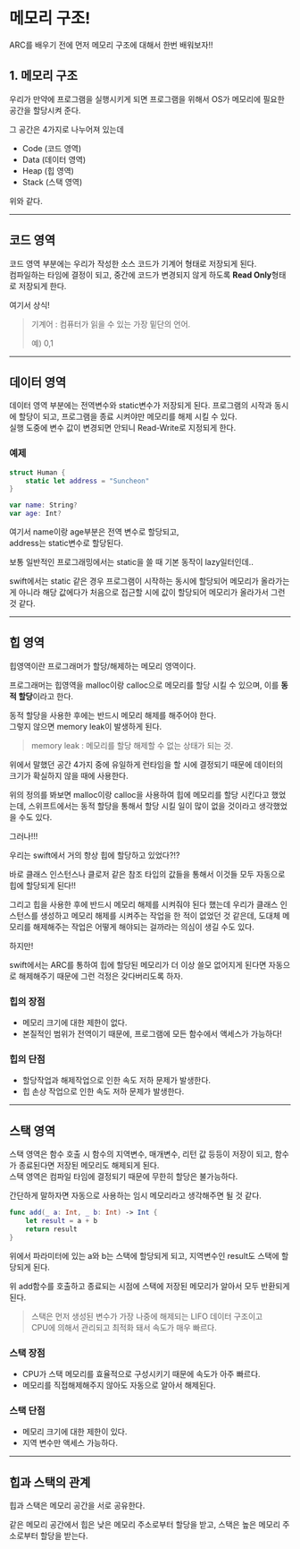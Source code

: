 # 메모리 구조!
ARC를 배우기 전에 먼저 메모리 구조에 대해서 한번 배워보자!!
## 1. 메모리 구조
우리가 만약에 프로그램을 실행시키게 되면 프로그램을 위해서 OS가 메모리에 필요한 공간을 할당시켜 준다.

그 공간은 4가지로 나누어져 있는데
* Code (코드 영역)
* Data (데이터 영역)
* Heap (힙 영역)
* Stack (스택 영역)

위와 같다.
___
## 코드 영역
코드 영역 부분에는 우리가 작성한 소스 코드가 기계어 형태로 저장되게 된다.<br>
컴파일하는 타임에 결정이 되고, 중간에 코드가 변경되지 않게 하도록 **Read Only**형태로 저장되게 한다.

여기서 상식!
> 기계어 : 컴퓨터가 읽을 수 있는 가장 밑단의 언어.
>
> 예) 0,1
___
## 데이터 영역
데이터 영역 부분에는 전역변수와 static변수가 저장되게 된다.
프로그램의 시작과 동시에 할당이 되고, 프로그램을 종료 시켜야만 메모리를 해제 시킬 수 있다. <br>
실행 도중에 변수 값이 변경되면 안되니 Read-Write로 지정되게 한다.

### 예제
```swift 
struct Human {
    static let address = "Suncheon"
}

var name: String?
var age: Int?
```
여기서 name이랑 age부분은 전역 변수로 할당되고, <br>
address는 static변수로 할당된다.

보통 일반적인 프로그래밍에서는 static을 쓸 때 기본 동작이 lazy일터인데..

swift에서는 static 같은 경우 프로그램이 시작하는 동시에 할당되어 메모리가 올라가는게 아니라 해당 값에다가 처음으로 접근할 시에 값이 할당되어 메모리가 올라가서 그런 것 같다.
___
## 힙 영역
힙영역이란 프로그래머가 할당/해제하는 메모리 영역이다.

프로그래머는 힙영역을 malloc이랑 calloc으로 메모리를 할당 시킬 수 있으며, 이를 **동적 할당**이라고 한다.

동적 할당을 사용한 후에는 반드시 메모리 해제를 해주어야 한다.<br>
그렇지 않으면 memory leak이 발생하게 된다.

> memory leak : 메모리를 할당 해제할 수 없는 상태가 되는 것.

위에서 말했던 공간 4가지 중에 유일하게 런타임을 할 시에 결정되기 때문에 데이터의 크기가 확실하지 않을 때에 사용한다.

위의 정의를 봐보면 malloc이랑 calloc을 사용하여 힙에 메모리를 할당 시킨다고 했었는데, 스위프트에서는 동적 할당을 통해서 할당 시킬 일이 많이 없을 것이라고 생각했었을 수도 있다.

그러나!!!

우리는 swift에서 거의 항상 힙에 할당하고 있었다?!?

바로 클래스 인스턴스나 클로저 같은 참조 타입의 값들을 통해서 이것들 모두 자동으로 힙에 할당되게 된다!!

그리고 힙을 사용한 후에 반드시 메모리 해제를 시켜줘야 된다 했는데 우리가 클래스 인스턴스를 생성하고 메모리 해제를 시켜주는 작업을 한 적이 없었던 것 같은데, 도대체 메모리를 해제해주는 작업은 어떻게 해야되는 걸까라는 의심이 생길 수도 있다.

하지만!

swift에서는 ARC를 통하여 힙에 할당된 메모리가 더 이상 쓸모 없어지게 된다면 자동으로 해제해주기 때문에 그런 걱정은 갖다버리도록 하자.

### 힙의 장점
* 메모리 크기에 대한 제한이 없다.
* 본질적인 범위가 전역이기 때문에, 프로그램에 모든 함수에서 액세스가 가능하다!

### 힙의 단점
* 할당작업과 해제작업으로 인한 속도 저하 문제가 발생한다.
* 힙 손상 작업으로 인한 속도 저하 문제가 발생한다.
___
## 스택 영역
스택 영역은 함수 호출 시 함수의 지역변수, 매개변수, 리턴 값 등등이 저장이 되고, 함수가 종료된다면 저장된 메모리도 해제되게 된다.<br>
스택 영역은 컴파일 타임에 결정되기 때문에 무한히 할당은 불가능하다.

간단하게 말하자면 자동으로 사용하는 임시 메모리라고 생각해주면 될 것 같다.

```swift
func add(_ a: Int, _ b: Int) -> Int {
    let result = a + b
    return result
}
```
위에서 파라미터에 있는 a와 b는 스택에 할당되게 되고, 지역변수인 result도 스택에 할당되게 된다.

위 add함수를 호출하고 종료되는 시점에 스택에 저장된 메모리가 알아서 모두 반환되게 된다.

> 스택은 먼저 생성된 변수가 가장 나중에 해제되는 LIFO 데이터 구조이고 <br>
> CPU에 의해서 관리되고 최적화 돼서 속도가 매우 빠르다.

### 스택 장점
* CPU가 스택 메모리를 효율적으로 구성시키기 때문에 속도가 아주 빠르다.
* 메모리를 직접해제해주지 않아도 자동으로 알아서 해제된다.

### 스택 단점
* 메모리 크기에 대한 제한이 있다.
* 지역 변수만 액세스 가능하다.
___
## 힙과 스택의 관계
힙과 스택은 메모리 공간을 서로 공유한다.

같은 메모리 공간에서 힙은 낮은 메모리 주소로부터 할당을 받고, 스택은 높은 메모리 주소로부터 할당을 받는다.

